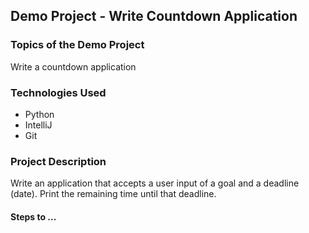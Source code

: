 ## Demo Project - Write Countdown Application

### Topics of the Demo Project
Write a countdown application

### Technologies Used
- Python
- IntelliJ
- Git

### Project Description
Write an application that accepts a user input of a goal and a deadline (date). Print the remaining time until that deadline.


#### Steps to ...